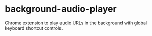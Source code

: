 # background-audio-player
Chrome extension to play audio URLs in the background with global keyboard shortcut controls.
